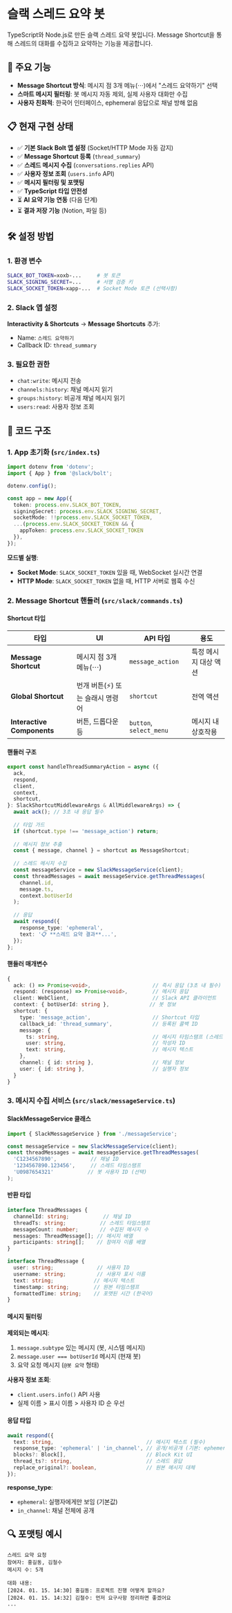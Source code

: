 # 슬랙 스레드 요약 봇

TypeScript와 Node.js로 만든 슬랙 스레드 요약 봇입니다. Message Shortcut을 통해 스레드의 대화를 수집하고 요약하는 기능을 제공합니다.

## 🚀 주요 기능

- **Message Shortcut 방식**: 메시지 점 3개 메뉴(⋯)에서 "스레드 요약하기" 선택
- **스마트 메시지 필터링**: 봇 메시지 자동 제외, 실제 사용자 대화만 수집
- **사용자 친화적**: 한국어 인터페이스, ephemeral 응답으로 채널 방해 없음

## 📋 현재 구현 상태

- ✅ **기본 Slack Bolt 앱 설정** (Socket/HTTP Mode 자동 감지)
- ✅ **Message Shortcut 등록** (`thread_summary`)
- ✅ **스레드 메시지 수집** (`conversations.replies` API)
- ✅ **사용자 정보 조회** (`users.info` API)
- ✅ **메시지 필터링 및 포맷팅**
- ✅ **TypeScript 타입 안전성**
- ⏳ **AI 요약 기능 연동** (다음 단계)
- ⏳ **결과 저장 기능** (Notion, 파일 등)

## 🛠️ 설정 방법

### 1. 환경 변수

```bash
SLACK_BOT_TOKEN=xoxb-...     # 봇 토큰
SLACK_SIGNING_SECRET=...     # 서명 검증 키
SLACK_SOCKET_TOKEN=xapp-...  # Socket Mode 토큰 (선택사항)
```

### 2. Slack 앱 설정

**Interactivity & Shortcuts** → **Message Shortcuts** 추가:
- Name: `스레드 요약하기`
- Callback ID: `thread_summary`

### 3. 필요한 권한

- `chat:write`: 메시지 전송
- `channels:history`: 채널 메시지 읽기
- `groups:history`: 비공개 채널 메시지 읽기
- `users:read`: 사용자 정보 조회

## 🔧 코드 구조

### 1. App 초기화 (`src/index.ts`)

```typescript
import dotenv from 'dotenv';
import { App } from '@slack/bolt';

dotenv.config();

const app = new App({
  token: process.env.SLACK_BOT_TOKEN,
  signingSecret: process.env.SLACK_SIGNING_SECRET,
  socketMode: !!process.env.SLACK_SOCKET_TOKEN,
  ...(process.env.SLACK_SOCKET_TOKEN && { 
    appToken: process.env.SLACK_SOCKET_TOKEN 
  }),
});
```

**모드별 실행**:
- **Socket Mode**: `SLACK_SOCKET_TOKEN` 있을 때, WebSocket 실시간 연결
- **HTTP Mode**: `SLACK_SOCKET_TOKEN` 없을 때, HTTP 서버로 웹훅 수신

### 2. Message Shortcut 핸들러 (`src/slack/commands.ts`)

#### Shortcut 타입

| 타입 | UI | API 타입 | 용도 |
|------|----|---------|----|
| **Message Shortcut** | 메시지 점 3개 메뉴(⋯) | `message_action` | 특정 메시지 대상 액션 |
| **Global Shortcut** | 번개 버튼(⚡) 또는 슬래시 명령어 | `shortcut` | 전역 액션 |
| **Interactive Components** | 버튼, 드롭다운 등 | `button`, `select_menu` | 메시지 내 상호작용 |

#### 핸들러 구조

```typescript
export const handleThreadSummaryAction = async ({
  ack,
  respond,
  client,
  context,
  shortcut,
}: SlackShortcutMiddlewareArgs & AllMiddlewareArgs) => {
  await ack(); // 3초 내 응답 필수
  
  // 타입 가드
  if (shortcut.type !== 'message_action') return;
  
  // 메시지 정보 추출
  const { message, channel } = shortcut as MessageShortcut;
  
  // 스레드 메시지 수집
  const messageService = new SlackMessageService(client);
  const threadMessages = await messageService.getThreadMessages(
    channel.id,
    message.ts,
    context.botUserId
  );
  
  // 응답
  await respond({
    response_type: 'ephemeral',
    text: '📋 **스레드 요약 결과**...',
  });
};
```

#### 핸들러 매개변수

```typescript
{
  ack: () => Promise<void>,                    // 즉시 응답 (3초 내 필수)
  respond: (response) => Promise<void>,        // 메시지 응답
  client: WebClient,                           // Slack API 클라이언트
  context: { botUserId: string },             // 봇 정보
  shortcut: {
    type: 'message_action',                    // Shortcut 타입
    callback_id: 'thread_summary',             // 등록된 콜백 ID
    message: {
      ts: string,                              // 메시지 타임스탬프 (스레드 ID)
      user: string,                            // 작성자 ID
      text: string,                            // 메시지 텍스트
    },
    channel: { id: string },                   // 채널 정보
    user: { id: string },                      // 실행자 정보
  }
}
```

### 3. 메시지 수집 서비스 (`src/slack/messageService.ts`)

#### SlackMessageService 클래스

```typescript
import { SlackMessageService } from './messageService';

const messageService = new SlackMessageService(client);
const threadMessages = await messageService.getThreadMessages(
  'C1234567890',           // 채널 ID
  '1234567890.123456',     // 스레드 타임스탬프
  'U0987654321'           // 봇 사용자 ID (선택)
);
```

#### 반환 타입

```typescript
interface ThreadMessages {
  channelId: string;           // 채널 ID
  threadTs: string;           // 스레드 타임스탬프
  messageCount: number;       // 수집된 메시지 수
  messages: ThreadMessage[]; // 메시지 배열
  participants: string[];    // 참여자 이름 배열
}

interface ThreadMessage {
  user: string;              // 사용자 ID
  username: string;          // 사용자 표시 이름
  text: string;             // 메시지 텍스트
  timestamp: string;        // 원본 타임스탬프
  formattedTime: string;    // 포맷된 시간 (한국어)
}
```

#### 메시지 필터링

**제외되는 메시지**:
1. `message.subtype` 있는 메시지 (봇, 시스템 메시지)
2. `message.user === botUserId` 메시지 (현재 봇)
3. 요약 요청 메시지 (`@봇 요약` 형태)

**사용자 정보 조회**:
- `client.users.info()` API 사용
- 실제 이름 > 표시 이름 > 사용자 ID 순 우선

#### 응답 타입

```typescript
await respond({
  text: string,                              // 메시지 텍스트 (필수)
  response_type: 'ephemeral' | 'in_channel', // 공개/비공개 (기본: ephemeral)
  blocks?: Block[],                          // Block Kit UI
  thread_ts?: string,                        // 스레드 응답
  replace_original?: boolean,                // 원본 메시지 대체
});
```

**response_type**:
- `ephemeral`: 실행자에게만 보임 (기본값)
- `in_channel`: 채널 전체에 공개

## 🔍 포맷팅 예시

```
스레드 요약 요청
참여자: 홍길동, 김철수
메시지 수: 5개

대화 내용:
[2024. 01. 15. 14:30] 홍길동: 프로젝트 진행 어떻게 할까요?
[2024. 01. 15. 14:32] 김철수: 먼저 요구사항 정리하면 좋겠어요
...
```